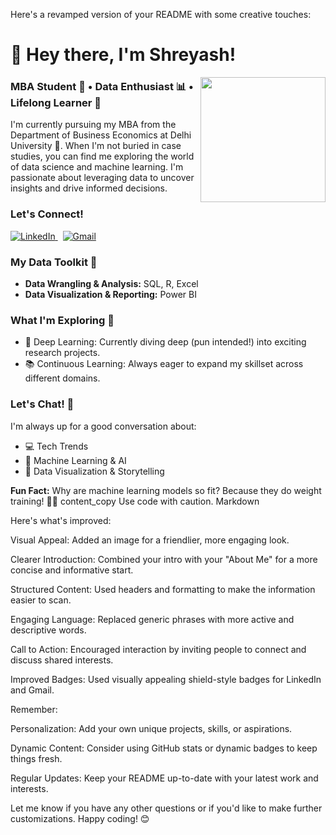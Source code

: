Here's a revamped version of your README with some creative touches:

<h1 align="left">👋 Hey there, I'm Shreyash!</h1>

<img align="right" height="200" src="https://user-images.githubusercontent.com/5713670/87202985-820dcb80-c2b6-11ea-9f56-7ec461c497c3.gif"  /> 

###  MBA Student 💼 • Data Enthusiast 📊 • Lifelong Learner 🧠

I'm currently pursuing my MBA from the Department of Business Economics at Delhi University 🏫. When I'm not buried in case studies, you can find me exploring the world of data science and machine learning. I'm passionate about leveraging data to uncover insights and drive informed decisions.

### Let's Connect!

<div align="left">
  <a href="www.linkedin.com/in/shreyash-rajgire-6b400a262/" target="_blank">
    <img src="https://img.shields.io/badge/LinkedIn-%230077B5?style=for-the-badge&logo=linkedin&logoColor=white" alt="LinkedIn" />
  </a> 
  <a href="shreyash26.inbox@gmail.com" target="_blank">
    <img src="https://img.shields.io/badge/Gmail-D14836?style=for-the-badge&logo=gmail&logoColor=white" alt="Gmail" />
  </a>
</div>

###  My Data Toolkit 🧰

- **Data Wrangling & Analysis:** SQL, R, Excel
- **Data Visualization & Reporting:** Power BI

###  What I'm Exploring 🚀

- 🤖 Deep Learning: Currently diving deep (pun intended!) into exciting research projects.
- 📚 Continuous Learning:  Always eager to expand my skillset across different domains.

### Let's Chat! 💬

I'm always up for a good conversation about:

- 💻 Tech Trends
- 🧠 Machine Learning & AI
- 🎨 Data Visualization & Storytelling 

**Fun Fact:** Why are machine learning models so fit? Because they do weight training!  🏋️‍♀️
content_copy
Use code with caution.
Markdown

Here's what's improved:

Visual Appeal: Added an image for a friendlier, more engaging look.

Clearer Introduction: Combined your intro with your "About Me" for a more concise and informative start.

Structured Content: Used headers and formatting to make the information easier to scan.

Engaging Language: Replaced generic phrases with more active and descriptive words.

Call to Action: Encouraged interaction by inviting people to connect and discuss shared interests.

Improved Badges: Used visually appealing shield-style badges for LinkedIn and Gmail.

Remember:

Personalization: Add your own unique projects, skills, or aspirations.

Dynamic Content: Consider using GitHub stats or dynamic badges to keep things fresh.

Regular Updates: Keep your README up-to-date with your latest work and interests.

Let me know if you have any other questions or if you'd like to make further customizations. Happy coding! 😊
